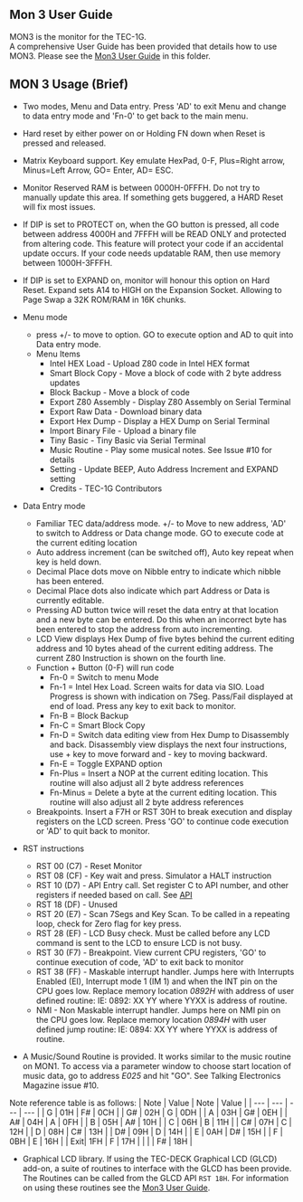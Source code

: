 ## Mon 3 User Guide

MON3 is the monitor for the TEC-1G.  
A comprehensive User Guide has been provided that details how to use MON3.  Please see the [Mon3 User Guide](./MON3_User_Guide_v1.pdf) in this folder.

## MON 3 Usage (Brief)

- Two modes, Menu and Data entry.  Press 'AD' to exit Menu and change to data entry mode and 'Fn-0' to get back to the main menu.
- Hard reset by either power on or Holding FN down when Reset is pressed and released.
- Matrix Keyboard support.  Key emulate HexPad, 0-F, Plus=Right arrow, Minus=Left Arrow, GO= Enter, AD= ESC.
- Monitor Reserved RAM is between 0000H-0FFFH.  Do not try to manually update this area.  If something gets buggered, a HARD Reset will fix most issues.
- If DIP is set to PROTECT on, when the GO button is pressed, all code between address 4000H and 7FFFH will be READ ONLY and protected from altering code.  This feature will protect your code if an accidental update occurs.  If your code needs updatable RAM, then use memory between 1000H-3FFFH.
- If DIP is set to EXPAND on, monitor will honour this option on Hard Reset.  Expand sets A14 to HIGH on the Expansion Socket.  Allowing to Page Swap a 32K ROM/RAM in 16K chunks.
- Menu mode
  - press +/- to move to option.  GO to execute option and AD to quit into Data entry mode.
  - Menu Items
    - Intel HEX Load - Upload Z80 code in Intel HEX format
    - Smart Block Copy - Move a block of code with 2 byte address updates
    - Block Backup - Move a block of code
    - Export Z80 Assembly - Display Z80 Assembly on Serial Terminal
    - Export Raw Data - Download binary data
    - Export Hex Dump - Display a HEX Dump on Serial Terminal
    - Import Binary File - Upload a binary file
    - Tiny Basic - Tiny Basic via Serial Terminal
    - Music Routine - Play some musical notes.  See Issue #10 for details
    - Setting - Update BEEP, Auto Address Increment and EXPAND setting
    - Credits - TEC-1G Contributors
- Data Entry mode
  - Familiar TEC data/address mode.  +/- to Move to new address, 'AD' to switch to Address or Data change mode.  GO to execute code at the current editing location
  - Auto address increment (can be switched off), Auto key repeat when key is held down.
  - Decimal Place dots move on Nibble entry to indicate which nibble has been entered.
  - Decimal Place dots also indicate which part Address or Data is currently editable.
  - Pressing AD button twice will reset the data entry at that location and a new byte can be entered.  Do this when an incorrect byte has been entered to stop the address from auto incrementing. 
  - LCD View displays Hex Dump of five bytes behind the current editing address and 10 bytes ahead of the current editing address.  The current Z80 Instruction is shown on the fourth line.
  - Function + Button (0-F) will run code
    - Fn-0 = Switch to menu Mode
    - Fn-1 = Intel Hex Load.  Screen waits for data via SIO.  Load Progress is shown with indication on 7Seg.  Pass/Fail displayed at end of load.  Press any key to exit back to monitor.
    - Fn-B = Block Backup
    - Fn-C = Smart Block Copy
    - Fn-D = Switch data editing view from Hex Dump to Disassembly and back.  Disassembly view displays the next four instructions, use + key to move forward and - key to moving backward.
    - Fn-E = Toggle EXPAND option
    - Fn-Plus = Insert a NOP at the current editing location.  This routine will also adjust all 2 byte address references 
    - Fn-Minus = Delete a byte at the current editing location.  This routine will also adjust all 2 byte address references 
  - Breakpoints.  Insert a F7H or RST 30H to break execution and display registers on the LCD screen.  Press 'GO' to continue code execution or 'AD' to quit back to monitor.
- RST instructions
  - RST 00 (C7) - Reset Monitor
  - RST 08 (CF) - Key wait and press.  Simulator a HALT instruction
  - RST 10 (D7) - API Entry call.  Set register C to API number, and other registers if needed based on call.  See [API](api.md)
  - RST 18 (DF) - Unused
  - RST 20 (E7) - Scan 7Segs and Key Scan.  To be called in a repeating loop, check for Zero flag for key press.
  - RST 28 (EF) - LCD Busy check.  Must be called before any LCD command is sent to the LCD to ensure LCD is not busy.
  - RST 30 (F7) - Breakpoint.  View current CPU registers, 'GO' to continue execution of code, 'AD' to exit back to monitor
  - RST 38 (FF) - Maskable interrupt handler.  Jumps here with Interrupts Enabled (EI), Interrupt mode 1 (IM 1) and when the INT pin on the CPU goes low.  Replace memory location _0892H_ with address of user defined routine: IE: 0892: XX YY where YYXX is address of routine.
  - NMI - Non Maskable interrupt handler.  Jumps here on NMI pin on the CPU goes low.  Replace memory location _0894H_ with user defined jump routine: IE: 0894: XX YY where YYXX is address of routine.
  
- A Music/Sound Routine is provided.  It works similar to the music routine on MON1.  To access via a parameter window to choose start location of music data, go to address _E025_ and hit "GO".  See Talking Electronics Magazine issue #10.

 Note reference table is as follows:
| Note | Value | Note | Value |
| --- | --- | --- | --- |
|  G  | 01H |  F# | 0CH |
|  G# | 02H |  G  | 0DH |
|  A  | 03H |  G# | 0EH |
|  A# | 04H |  A  | 0FH |
|  B  | 05H |  A# | 10H |
|  C  | 06H |  B  | 11H |
|  C# | 07H |  C  | 12H |
|  D  | 08H |  C# | 13H |
|  D# | 09H |  D  | 14H |
|  E  | 0AH |  D# | 15H |
|  F  | 0BH |  E  | 16H |
| Exit| 1FH |  F  | 17H |
|  |  |  F# | 18H |


- Graphical LCD library.  If using the TEC-DECK Graphical LCD (GLCD) add-on, a suite of routines to interface with the GLCD has been provide.  The Routines can be called from the GLCD API `RST 18H`.   For information on using these routines see the [Mon3 User Guide](./MON3_User_Guide_v1.pdf).


   
  
